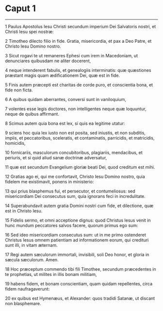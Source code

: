 # Caput 1

***

1 Paulus Apostolus Iesu Christi secundum imperium Dei Salvatoris nostri, et Christi Iesu spei nostræ:

2 Timotheo dilecto filio in fide. Gratia, misericordia, et pax a Deo Patre, et Christo Iesu Domino nostro.

3 Sicut rogavi te ut remaneres Ephesi cum irem in Macedoniam, ut denunciares quibusdam ne aliter docerent,

4 neque intenderent fabulis, et genealogiis interminatis: quæ quæstiones præstant magis quam ædificationem Dei, quæ est in fide.

5 Finis autem præcepti est charitas de corde puro, et conscientia bona, et fide non ficta.

6 A quibus quidam aberrantes, conversi sunt in vaniloquium,

7 volentes esse legis doctores, non intelligentes neque quæ loquuntur, neque de quibus affirmant.

8 Scimus autem quia bona est lex, si quis ea legitime utatur:

9 sciens hoc quia lex iusto non est posita, sed iniustis, et non subditis, impiis, et peccatoribus, sceleratis, et contaminatis, parricidis, et matricidis, homicidis,

10 fornicariis, masculorum concubitoribus, plagiariis, mendacibus, et periuris, et si quid aliud sanæ doctrinæ adversatur,

11 quæ est secundum Evangelium gloriæ beati Dei, quod creditum est mihi.

12 Gratias ago ei, qui me confortavit, Christo Iesu Domino nostro, quia fidelem me existimavit, ponens in ministerio:

13 qui prius blasphemus fui, et persecutor, et contumeliosus: sed misericordiam Dei consecutus sum, quia ignorans feci in incredulitate.

14 Superabundavit autem gratia Domini nostri cum fide, et dilectione, quæ est in Christo Iesu.

15 Fidelis sermo, et omni acceptione dignus: quod Christus Iesus venit in hunc mundum peccatores salvos facere, quorum primus ego sum:

16 Sed ideo misericordiam consecutus sum: ut in me primo ostenderet Christus Iesus omnem patientiam ad informationem eorum, qui credituri sunt illi, in vitam æternam.

17 Regi autem sæculorum immortali, invisibili, soli Deo honor, et gloria in sæcula sæculorum. Amen.

18 Hoc præceptum commendo tibi fili Timothee, secundum præcedentes in te prophetias, ut milites in illis bonam militiam,

19 habens fidem, et bonam conscientiam, quam quidam repellentes, circa fidem naufragaverunt:

20 ex quibus est Hymenæus, et Alexander: quos tradidi Satanæ, ut discant non blasphemare.

